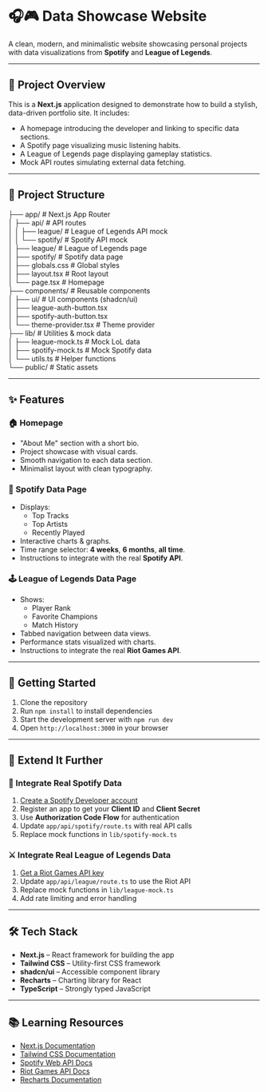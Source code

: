 # 🎧🎮 Data Showcase Website

A clean, modern, and minimalistic website showcasing personal projects with data visualizations from **Spotify** and **League of Legends**.

---

## 🧩 Project Overview

This is a **Next.js** application designed to demonstrate how to build a stylish, data-driven portfolio site. It includes:

- A homepage introducing the developer and linking to specific data sections.
- A Spotify page visualizing music listening habits.
- A League of Legends page displaying gameplay statistics.
- Mock API routes simulating external data fetching.

---

## 📁 Project Structure

├── app/                    # Next.js App Router  
│   ├── api/                # API routes  
│   │   ├── league/         # League of Legends API mock  
│   │   └── spotify/        # Spotify API mock  
│   ├── league/             # League of Legends page  
│   ├── spotify/            # Spotify data page  
│   ├── globals.css         # Global styles  
│   ├── layout.tsx          # Root layout  
│   └── page.tsx            # Homepage  
├── components/             # Reusable components  
│   ├── ui/                 # UI components (shadcn/ui)  
│   ├── league-auth-button.tsx  
│   ├── spotify-auth-button.tsx  
│   └── theme-provider.tsx  # Theme provider  
├── lib/                    # Utilities & mock data  
│   ├── league-mock.ts      # Mock LoL data  
│   ├── spotify-mock.ts     # Mock Spotify data  
│   └── utils.ts            # Helper functions  
└── public/                 # Static assets  


---

## ✨ Features

### 🏠 Homepage

- "About Me" section with a short bio.
- Project showcase with visual cards.
- Smooth navigation to each data section.
- Minimalist layout with clean typography.

### 🎵 Spotify Data Page

- Displays:
  - Top Tracks
  - Top Artists
  - Recently Played
- Interactive charts & graphs.
- Time range selector: **4 weeks**, **6 months**, **all time**.
- Instructions to integrate with the real **Spotify API**.

### 🕹️ League of Legends Data Page

- Shows:
  - Player Rank
  - Favorite Champions
  - Match History
- Tabbed navigation between data views.
- Performance stats visualized with charts.
- Instructions to integrate the real **Riot Games API**.

---

## 🚀 Getting Started

1. Clone the repository  
2. Run `npm install` to install dependencies  
3. Start the development server with `npm run dev`  
4. Open `http://localhost:3000` in your browser  

---

## 🔧 Extend It Further

### 🔑 Integrate Real Spotify Data

1. [Create a Spotify Developer account](https://developer.spotify.com)
2. Register an app to get your **Client ID** and **Client Secret**
3. Use **Authorization Code Flow** for authentication
4. Update `app/api/spotify/route.ts` with real API calls
5. Replace mock functions in `lib/spotify-mock.ts`

### ⚔️ Integrate Real League of Legends Data

1. [Get a Riot Games API key](https://developer.riotgames.com)
2. Update `app/api/league/route.ts` to use the Riot API
3. Replace mock functions in `lib/league-mock.ts`
4. Add rate limiting and error handling

---

## 🛠️ Tech Stack

- **Next.js** – React framework for building the app  
- **Tailwind CSS** – Utility-first CSS framework  
- **shadcn/ui** – Accessible component library  
- **Recharts** – Charting library for React  
- **TypeScript** – Strongly typed JavaScript  

---

## 📚 Learning Resources

- [Next.js Documentation](https://nextjs.org/docs)  
- [Tailwind CSS Documentation](https://tailwindcss.com/docs)  
- [Spotify Web API Docs](https://developer.spotify.com/documentation/web-api)  
- [Riot Games API Docs](https://developer.riotgames.com/docs/lol)  
- [Recharts Documentation](https://recharts.org/en-US/)  
